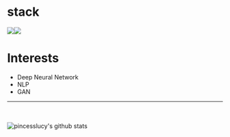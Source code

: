 # stack
<img src="https://img.shields.io/badge/Python-3776AB?style=for-the-badge&logo=python&logoColor=black"><img src="https://img.shields.io/badge/TensorFlow-FF6F00?style=for-the-badge&logo=tensorflow&logoColor=black">
# Interests
* Deep Neural Network
* NLP
* GAN

------------
<br></br>
![pincesslucy's github stats](https://github-readme-stats.vercel.app/api?username=pincesslucy&show_icons=true)
